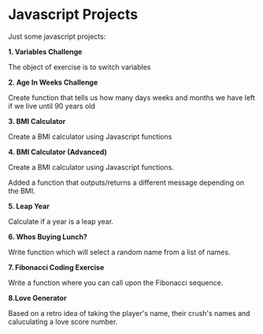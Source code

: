 # Javascript Projects

Just some javascript projects:

**1. Variables Challenge**

The object of exercise is to switch variables

**2. Age In Weeks Challenge**

Create function that tells us how many days weeks and months we have left if we live until 90 years old

**3. BMI Calculator**

Create a BMI calculator using Javascript functions

**4. BMI Calculator (Advanced)**

Create a BMI calculator using Javascript functions.

Added a function that outputs/returns a different message depending on the BMI.

**5. Leap Year**

Calculate if a year is a leap year.

**6. Whos Buying Lunch?**

Write function which will select a random name from a list of names.

**7. Fibonacci Coding Exercise**

Write a function where you can call upon the Fibonacci sequence. 

**8.Love Generator**

Based on a retro idea of taking the player's name, their crush's names and caluculating a love score number.